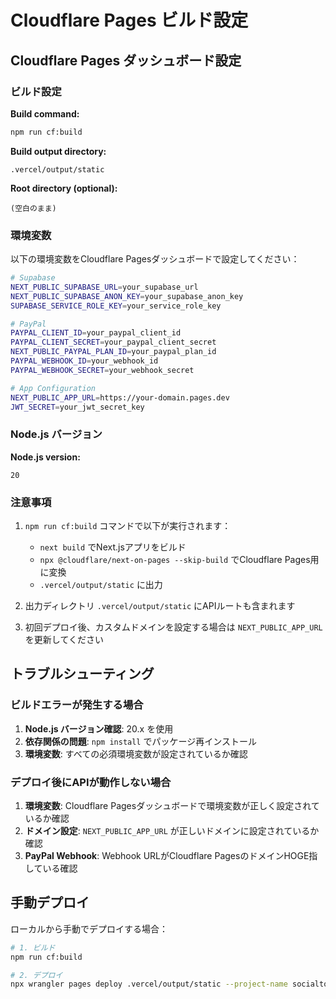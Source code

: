 # Cloudflare Pages ビルド設定

## Cloudflare Pages ダッシュボード設定

### ビルド設定

**Build command:**
```bash
npm run cf:build
```

**Build output directory:**
```
.vercel/output/static
```

**Root directory (optional):**
```
(空白のまま)
```

### 環境変数

以下の環境変数をCloudflare Pagesダッシュボードで設定してください：

```bash
# Supabase
NEXT_PUBLIC_SUPABASE_URL=your_supabase_url
NEXT_PUBLIC_SUPABASE_ANON_KEY=your_supabase_anon_key
SUPABASE_SERVICE_ROLE_KEY=your_service_role_key

# PayPal
PAYPAL_CLIENT_ID=your_paypal_client_id
PAYPAL_CLIENT_SECRET=your_paypal_client_secret
NEXT_PUBLIC_PAYPAL_PLAN_ID=your_paypal_plan_id
PAYPAL_WEBHOOK_ID=your_webhook_id
PAYPAL_WEBHOOK_SECRET=your_webhook_secret

# App Configuration
NEXT_PUBLIC_APP_URL=https://your-domain.pages.dev
JWT_SECRET=your_jwt_secret_key
```

### Node.js バージョン

**Node.js version:**
```
20
```

### 注意事項

1. `npm run cf:build` コマンドで以下が実行されます：
   - `next build` でNext.jsアプリをビルド
   - `npx @cloudflare/next-on-pages --skip-build` でCloudflare Pages用に変換
   - `.vercel/output/static` に出力

2. 出力ディレクトリ `.vercel/output/static` にAPIルートも含まれます

3. 初回デプロイ後、カスタムドメインを設定する場合は `NEXT_PUBLIC_APP_URL` を更新してください

## トラブルシューティング

### ビルドエラーが発生する場合

1. **Node.js バージョン確認**: 20.x を使用
2. **依存関係の問題**: `npm install` でパッケージ再インストール
3. **環境変数**: すべての必須環境変数が設定されているか確認

### デプロイ後にAPIが動作しない場合

1. **環境変数**: Cloudflare Pagesダッシュボードで環境変数が正しく設定されているか確認
2. **ドメイン設定**: `NEXT_PUBLIC_APP_URL` が正しいドメインに設定されているか確認
3. **PayPal Webhook**: Webhook URLがCloudflare PagesのドメインHOGE指している確認

## 手動デプロイ

ローカルから手動でデプロイする場合：

```bash
# 1. ビルド
npm run cf:build

# 2. デプロイ
npx wrangler pages deploy .vercel/output/static --project-name socialtouch-license
```